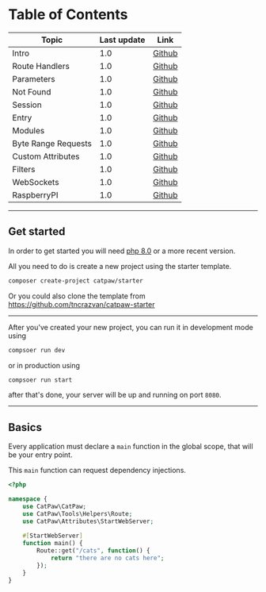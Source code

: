 # Table of Contents

| Topic                         | Last update   | Link
|-------------------------------|---------------|---------------------------------------
| Intro                         | 1.0         | [Github](./docs/0.Intro.md)
| Route Handlers                | 1.0         | [Github](./docs/1.RouteHandlers.md)
| Parameters                    | 1.0         | [Github](./docs/2.Parameters.md)
| Not Found                     | 1.0         | [Github](./docs/3.NotFound.md)
| Session                       | 1.0         | [Github](./docs/4.Session.md)
| Entry                         | 1.0         | [Github](./docs/5.Entry.md)
| Modules                       | 1.0         | [Github](./docs/6.Modules.md)
| Byte Range Requests           | 1.0         | [Github](./docs/7.ByteRange.md)
| Custom Attributes             | 1.0         | [Github](./docs/8.CustomAttributes.md)
| Filters                       | 1.0         | [Github](./docs/9.Filters.md)
| WebSockets                    | 1.0         | [Github](./docs/10.WebSockets.md)
| RaspberryPI                   | 1.0         | [Github](./docs/11.RaspberryPI.md)

---

## Get started

In order to get started you will need [php 8.0](https://www.php.net/downloads.php) or a more recent version.

All you need to do is create a new project using the starter template.

```bash
composer create-project catpaw/starter
```

Or you could also clone the template from https://github.com/tncrazvan/catpaw-starter

---

After you've created your new project, you can run it in development mode using

```bash
compsoer run dev
```

or in production using

```bash
compsoer run start
```

after that's done, your server will be up and running on port ```8080```.


---

## Basics

Every application must declare a `main` function in the global scope, that will be your entry point.
<br/>

This `main` function can request dependency injections.

```php
<?php

namespace {
    use CatPaw\CatPaw;
    use CatPaw\Tools\Helpers\Route;
    use CatPaw\Attributes\StartWebServer;
    
    #[StartWebServer]
    function main() {
        Route::get("/cats", function() {
            return "there are no cats here";
        });
    }
}
```

